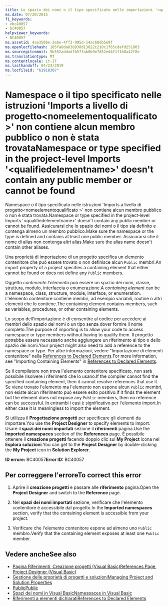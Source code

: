 ```yaml
---
title: Lo spazio dei nomi o il tipo specificato nelle importazioni '<qualifiedelementname>' a livello di progetto non contiene alcun membro pubblico o non è definito
ms.date: 07/20/2015
f1_keywords:
- vbc40057
- bc40057
helpviewer_keywords:
- BC40057
ms.assetid: 4ae3506e-2ebe-4ff3-995d-14ac60db5e9f
ms.openlocfilehash: 105fa8da838938d13022c210c1f65cdafd251003
ms.sourcegitcommit: 9b552addadfb57fab0b9e7852ed4f1f1b8a42f8e
ms.translationtype: MT
ms.contentlocale: it-IT
ms.lasthandoff: 04/23/2019
ms.locfileid: "61918307"
---
```

# <a name="namespace-or-type-specified-in-the-project-level-imports-qualifiedelementname-doesnt-contain-any-public-member-or-cannot-be-found"></a><span data-ttu-id="561ac-102">Namespace o il tipo specificato nelle istruzioni 'Imports a livello di progetto\<nomeelementoqualificato >' non contiene alcun membro pubblico o non è stata trovata</span><span class="sxs-lookup"><span data-stu-id="561ac-102">Namespace or type specified in the project-level Imports '\<qualifiedelementname>' doesn't contain any public member or cannot be found</span></span>
<span data-ttu-id="561ac-103">Namespace o il tipo specificato nelle istruzioni 'Imports a livello di progetto\<nomeelementoqualificato >' non contiene alcun membro pubblico o non è stata trovata.</span><span class="sxs-lookup"><span data-stu-id="561ac-103">Namespace or type specified in the project-level Imports '\<qualifiedelementname>' doesn't contain any public member or cannot be found.</span></span> <span data-ttu-id="561ac-104">Assicurarsi che lo spazio dei nomi o il tipo sia definito e contenga almeno un membro pubblico.</span><span class="sxs-lookup"><span data-stu-id="561ac-104">Make sure the namespace or the type is defined and contains at least one public member.</span></span> <span data-ttu-id="561ac-105">Assicurarsi che il nome di alias non contenga altri alias.</span><span class="sxs-lookup"><span data-stu-id="561ac-105">Make sure the alias name doesn't contain other aliases.</span></span>  
  
 <span data-ttu-id="561ac-106">Una proprietà di importazione di un progetto specifica un elemento contenitore che può essere trovato o non definisce alcun `Public` membri.</span><span class="sxs-lookup"><span data-stu-id="561ac-106">An import property of a project specifies a containing element that either cannot be found or does not define any `Public` members.</span></span>  
  
 <span data-ttu-id="561ac-107">Oggetto *contenente l'elemento* può essere un spazio dei nomi, classe, struttura, modulo, interfaccia o enumerazione.</span><span class="sxs-lookup"><span data-stu-id="561ac-107">A *containing element* can be a namespace, class, structure, module, interface, or enumeration.</span></span> <span data-ttu-id="561ac-108">L'elemento contenitore contiene membri, ad esempio variabili, routine o altri elementi che lo contiene.</span><span class="sxs-lookup"><span data-stu-id="561ac-108">The containing element contains members, such as variables, procedures, or other containing elements.</span></span>  
  
 <span data-ttu-id="561ac-109">Lo scopo dell'importazione è di consentire al codice per accedere ai membri dello spazio dei nomi o un tipo senza dover fornire il nome completo.</span><span class="sxs-lookup"><span data-stu-id="561ac-109">The purpose of importing is to allow your code to access namespace or type members without having to qualify them.</span></span> <span data-ttu-id="561ac-110">Il progetto potrebbe essere necessario anche aggiungere un riferimento al tipo o dello spazio dei nomi.</span><span class="sxs-lookup"><span data-stu-id="561ac-110">Your project might also need to add a reference to the namespace or type.</span></span> <span data-ttu-id="561ac-111">Per altre informazioni, vedere "Importazione di elementi contenitore" nella [References to Declared Elements](../../../visual-basic/programming-guide/language-features/declared-elements/references-to-declared-elements.md).</span><span class="sxs-lookup"><span data-stu-id="561ac-111">For more information, see "Importing Containing Elements" in [References to Declared Elements](../../../visual-basic/programming-guide/language-features/declared-elements/references-to-declared-elements.md).</span></span>  
  
 <span data-ttu-id="561ac-112">Se il compilatore non trova l'elemento contenitore specificato, non sarà possibile risolvere i riferimenti che lo usano.</span><span class="sxs-lookup"><span data-stu-id="561ac-112">If the compiler cannot find the specified containing element, then it cannot resolve references that use it.</span></span> <span data-ttu-id="561ac-113">Se viene trovato l'elemento ma l'elemento non espone alcun `Public` membri, non esiste alcun riferimento può essere esito positivo.</span><span class="sxs-lookup"><span data-stu-id="561ac-113">If it finds the element but the element does not expose any `Public` members, then no reference can be successful.</span></span> <span data-ttu-id="561ac-114">In entrambi i casi è significativo per l'elemento import.</span><span class="sxs-lookup"><span data-stu-id="561ac-114">In either case it is meaningless to import the element.</span></span>  
  
 <span data-ttu-id="561ac-115">Si utilizza il **Progettazione progetti** per specificare gli elementi da importare.</span><span class="sxs-lookup"><span data-stu-id="561ac-115">You use the **Project Designer** to specify elements to import.</span></span> <span data-ttu-id="561ac-116">Usare il **spazi dei nomi importati** sezione il **riferimenti** pagina.</span><span class="sxs-lookup"><span data-stu-id="561ac-116">Use the **Imported namespaces** section of the **References** page.</span></span> <span data-ttu-id="561ac-117">È possibile ottenere il **creazione progetti** facendo doppio clic sul **My Project** icona nel **Esplora soluzioni**.</span><span class="sxs-lookup"><span data-stu-id="561ac-117">You can get to the **Project Designer** by double-clicking the **My Project** icon in **Solution Explorer**.</span></span>  
  
 <span data-ttu-id="561ac-118">**ID errore:** BC40057</span><span class="sxs-lookup"><span data-stu-id="561ac-118">**Error ID:** BC40057</span></span>  
  
## <a name="to-correct-this-error"></a><span data-ttu-id="561ac-119">Per correggere l'errore</span><span class="sxs-lookup"><span data-stu-id="561ac-119">To correct this error</span></span>  
  
1. <span data-ttu-id="561ac-120">Aprire il **creazione progetti** e passare alle **riferimento** pagina.</span><span class="sxs-lookup"><span data-stu-id="561ac-120">Open the **Project Designer** and switch to the **Reference** page.</span></span>  
  
2. <span data-ttu-id="561ac-121">Nel **spazi dei nomi importati** sezione, verificare che l'elemento contenitore è accessibile dal progetto.</span><span class="sxs-lookup"><span data-stu-id="561ac-121">In the **Imported namespaces** section, verify that the containing element is accessible from your project.</span></span>  
  
3. <span data-ttu-id="561ac-122">Verificare che l'elemento contenitore espone ad almeno uno `Public` membro.</span><span class="sxs-lookup"><span data-stu-id="561ac-122">Verify that the containing element exposes at least one `Public` member.</span></span>  
  
## <a name="see-also"></a><span data-ttu-id="561ac-123">Vedere anche</span><span class="sxs-lookup"><span data-stu-id="561ac-123">See also</span></span>

- [<span data-ttu-id="561ac-124">Pagina Riferimenti, Creazione progetti (Visual Basic)</span><span class="sxs-lookup"><span data-stu-id="561ac-124">References Page, Project Designer (Visual Basic)</span></span>](/visualstudio/ide/reference/references-page-project-designer-visual-basic)
- [<span data-ttu-id="561ac-125">Gestione delle proprietà di progetti e soluzioni</span><span class="sxs-lookup"><span data-stu-id="561ac-125">Managing Project and Solution Properties</span></span>](/visualstudio/ide/managing-project-and-solution-properties)
- [<span data-ttu-id="561ac-126">Public</span><span class="sxs-lookup"><span data-stu-id="561ac-126">Public</span></span>](../../../visual-basic/language-reference/modifiers/public.md)
- [<span data-ttu-id="561ac-127">Spazi dei nomi in Visual Basic</span><span class="sxs-lookup"><span data-stu-id="561ac-127">Namespaces in Visual Basic</span></span>](../../../visual-basic/programming-guide/program-structure/namespaces.md)
- [<span data-ttu-id="561ac-128">Riferimenti a elementi dichiarati</span><span class="sxs-lookup"><span data-stu-id="561ac-128">References to Declared Elements</span></span>](../../../visual-basic/programming-guide/language-features/declared-elements/references-to-declared-elements.md)
